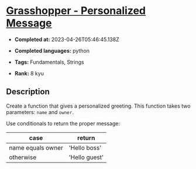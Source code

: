 # [Grasshopper - Personalized Message](https://www.codewars.com/kata/5772da22b89313a4d50012f7)

- **Completed at:** 2023-04-26T05:46:45.138Z

- **Completed languages:** python

- **Tags:** Fundamentals, Strings

- **Rank:** 8 kyu

## Description

Create a function that gives a personalized greeting. This function takes two parameters: `name` and `owner`.

Use conditionals to return the proper message:

case | return
--- | ---
name equals owner | 'Hello boss'
otherwise         | 'Hello guest'

